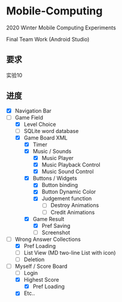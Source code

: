 # Mobile-Computing

2020 Winter Mobile Computing Experiments

Final Team Work (Android Studio)

## 要求

实验10

## 进度

- [x] Navigation Bar
- [ ] Game Field
  - [x] Level Choice
  - [ ] SQLite word database
  - [x] Game Board XML
    - [x] Timer
    - [x] Music / Sounds
      - [x] Music Player
      - [x] Music Playback Control
      - [x] Music Sound Control
    - [x] Buttons / Widgets
      - [x] Button binding 
      - [x] Button Dynamic Color
      - [x] Judgement function
        - [ ] Destroy Animations
        - [ ] Credit Animations
    - [x] Game Result
      - [x] Pref Saving
      - [ ] Screenshot
- [ ] Wrong Answer Collections
  - [x] Pref Loading
  - [ ] List View (MD two-line List with icon)
  - [ ] Deletion
- [ ] Myself / Score Board
  - [ ] Login
  - [x] Highest Score
    - [x] Pref Loading
  - [x] Etc..